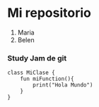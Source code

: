 # Mi repositorio
1. Maria
2. Belen

### Study Jam de git

    class MiClase {
        fun miFunction(){
            print("Hola Mundo")
        }
    }